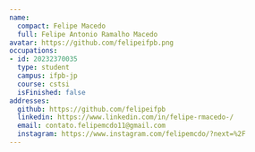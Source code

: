 ```yaml
---
name:
  compact: Felipe Macedo
  full: Felipe Antonio Ramalho Macedo
avatar: https://github.com/felipeifpb.png
occupations:
- id: 20232370035
  type: student
  campus: ifpb-jp
  course: cstsi
  isFinished: false
addresses:
  github: https://github.com/felipeifpb
  linkedin: https://www.linkedin.com/in/felipe-rmacedo-/
  email: contato.felipemcdo11@gmail.com
  instagram: https://www.instagram.com/felipemcdo/?next=%2F
---
```

